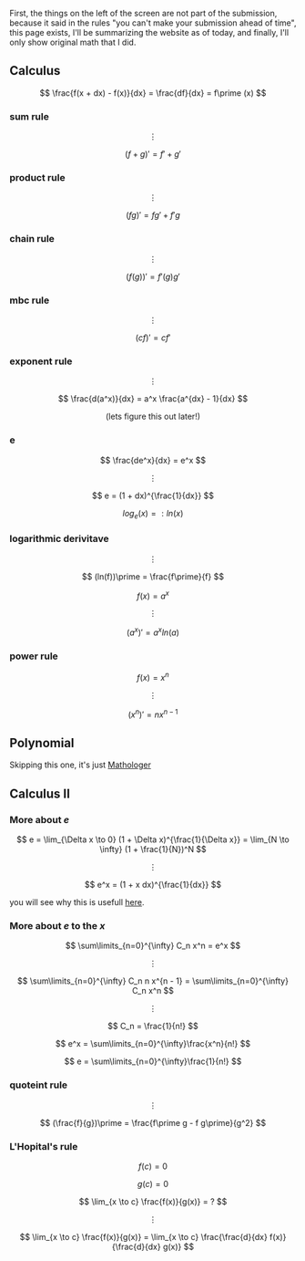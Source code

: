 First, the things on the left of the screen are not part of the submission, because it said in the rules "you can't make your submission ahead of time", this page exists, I'll be summarizing the website as of today, and finally, I'll only show original math that I did.

## Calculus

$$ \frac{f(x + dx) - f(x)}{dx} = \frac{df}{dx} = f\prime (x) $$

### sum rule

$$ \vdots $$

$$ (f + g)\prime = f\prime + g\prime $$

### product rule

$$ \vdots $$

$$ (fg)\prime = fg\prime + f\prime g $$

### chain rule

$$ \vdots $$

$$ (f(g))\prime = f\prime(g) g\prime $$

### mbc rule

$$ \vdots $$

$$ (cf)\prime = c f\prime $$

### exponent rule

$$ \vdots $$

$$ \frac{d(a^x)}{dx} = a^x \frac{a^{dx} - 1}{dx} $$

$$ \text{(lets figure this out later!)} $$

### e

$$ \frac{de^x}{dx} = e^x $$

$$ \vdots $$

$$ e = (1 + dx)^{\frac{1}{dx}} $$

$$ log_e (x) = : ln(x) $$

### logarithmic derivitave

$$ \vdots $$

$$ (ln(f))\prime = \frac{f\prime}{f} $$

$$ f(x) = a^x $$

$$ \vdots $$

$$ (a^x)\prime = a^x ln(a) $$

### power rule

$$ f(x) = x^n $$

$$ \vdots $$

$$ (x^n)\prime = n x^{n - 1} $$

## Polynomial

Skipping this one, it's just [Mathologer](https://www.youtube.com/watch?v=N-KXStupwsc)

## Calculus II

### More about $e$

$$ e = \lim_{\Delta x \to 0} (1 + \Delta x)^{\frac{1}{\Delta x}} = \lim_{N \to \infty} (1 + \frac{1}{N})^N $$

$$ \vdots $$

$$ e^x = (1 + x dx)^{\frac{1}{dx}} $$

you will see why this is usefull [here](https://silaspe.github.io/maths/some4.html#proof).

### More about $e$ to the $x$

$$ \sum\limits_{n=0}^{\infty} C_n x^n = e^x $$

$$ \vdots $$

$$ \sum\limits_{n=0}^{\infty} C_n n x^{n - 1} = \sum\limits_{n=0}^{\infty} C_n x^n $$

$$ \vdots $$

$$ C_n = \frac{1}{n!} $$

$$ e^x = \sum\limits_{n=0}^{\infty}\frac{x^n}{n!} $$

$$ e = \sum\limits_{n=0}^{\infty}\frac{1}{n!} $$

### quoteint rule

$$ \vdots $$

$$ (\frac{f}{g})\prime = \frac{f\prime g - f g\prime}{g^2} $$

### L'Hopital's rule

$$ f(c) = 0 $$

$$ g(c) = 0 $$

$$ \lim_{x \to c} \frac{f(x)}{g(x)} = ? $$

$$ \vdots $$

$$ \lim_{x \to c} \frac{f(x)}{g(x)} = \lim_{x \to c} \frac{\frac{d}{dx} f(x)}{\frac{d}{dx} g(x)} $$
